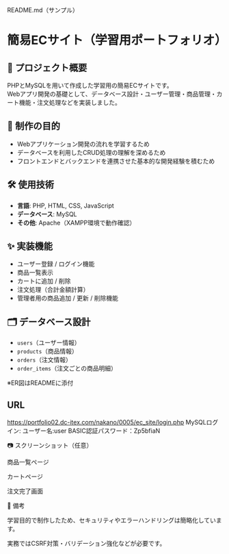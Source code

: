 README.md（サンプル）
# 簡易ECサイト（学習用ポートフォリオ）

## 📌 プロジェクト概要
PHPとMySQLを用いて作成した学習用の簡易ECサイトです。  
Webアプリ開発の基礎として、データベース設計・ユーザー管理・商品管理・カート機能・注文処理などを実装しました。  

## 🎯 制作の目的
- Webアプリケーション開発の流れを学習するため  
- データベースを利用したCRUD処理の理解を深めるため  
- フロントエンドとバックエンドを連携させた基本的な開発経験を積むため  

## 🛠 使用技術
- **言語**: PHP, HTML, CSS, JavaScript  
- **データベース**: MySQL  
- **その他**: Apache（XAMPP環境で動作確認）  

## ✨ 実装機能
- ユーザー登録 / ログイン機能  
- 商品一覧表示  
- カートに追加 / 削除  
- 注文処理（合計金額計算）  
- 管理者用の商品追加 / 更新 / 削除機能  

## 🗂 データベース設計
- `users`（ユーザー情報）  
- `products`（商品情報）  
- `orders`（注文情報）  
- `order_items`（注文ごとの商品明細）  

※ER図はREADMEに添付 

## URL
https://portfolio02.dc-itex.com/nakano/0005/ec_site/login.php
MySQLログイン:
ユーザー名:user
BASIC認証パスワード：Zp5bfiaN

📷 スクリーンショット（任意）

商品一覧ページ

カートページ

注文完了画面

📌 備考

学習目的で制作したため、セキュリティやエラーハンドリングは簡略化しています。

実務ではCSRF対策・バリデーション強化などが必要です。
